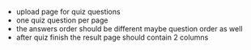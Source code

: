 - upload page for quiz questions
- one quiz question per page
- the answers order should be different maybe question order as well
- after quiz finish the result page should contain 2 columns 
